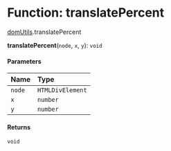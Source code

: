 # Function: translatePercent

[domUtils](/auto-docs/utils/modules/domUtils.md).translatePercent

**translatePercent**(`node`, `x`, `y`): `void`

#### Parameters

| Name | Type |
| :------ | :------ |
| `node` | `HTMLDivElement` |
| `x` | `number` |
| `y` | `number` |

#### Returns

`void`
